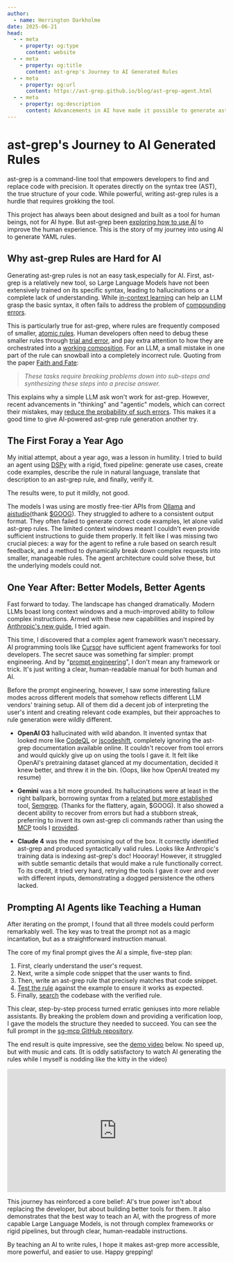 ```yaml
---
author:
  - name: Herrington Darkholme
date: 2025-06-21
head:
  - - meta
    - property: og:type
      content: website
  - - meta
    - property: og:title
      content: ast-grep's Journey to AI Generated Rules
  - - meta
    - property: og:url
      content: https://ast-grep.github.io/blog/ast-grep-agent.html
  - - meta
    - property: og:description
      content: Advancements in AI have made it possible to generate ast-grep rules with a well-written prompt.
---
```


# ast-grep's Journey to AI Generated Rules

ast-grep is a command-line tool that empowers developers to find and replace code with precision. It operates directly on the syntax tree (AST), the true structure of your code. While powerful, writing ast-grep rules is a hurdle that requires grokking the tool.

This project has always been about designed and built as a tool for human beings, not for AI hype. But ast-grep been [exploring how to use Al](/blog/more-llm-support.html) to improve the human experience. This is the story of my journey into using Al to generate YAML rules.

## Why ast-grep Rules are Hard for AI

Generating ast-grep rules is not an easy task,especially for AI. First, ast-grep is a relatively new tool, so Large Language Models have not been extensively trained on its specific syntax, leading to hallucinations or a complete lack of understanding. While [in-context learning](https://www.prompthub.us/blog/in-context-learning-guide) can help an LLM grasp the basic syntax, it often fails to address the problem of [compounding errors](https://arxiv.org/abs/2505.24187v1).

This is particularly true for ast-grep, where rules are frequently composed of smaller, [atomic rules](/guide/rule-config/atomic-rule.html). Human developers often need to debug these smaller rules through [trial and error](/advanced/faq.html#my-pattern-does-not-work-why), and pay extra attention to how they are orchestrated into a [working composition](/advanced/faq.html#my-rule-does-not-work-why). For an LLM, a small mistake in one part of the rule can snowball into a completely incorrect rule. Quoting from the paper [Faith and Fate](https://arxiv.org/abs/2305.18654):

> _These tasks require breaking problems down into sub-steps and synthesizing these steps into a precise answer._

This explains why a simple LLM ask won't work for ast-grep. However, recent advancements in "thinking" and "agentic" models, which can correct their mistakes, may [reduce the probability of such errors](https://arxiv.org/abs/2501.15602v2). This makes it a good time to give AI-powered ast-grep rule generation another try.


## The First Foray a Year Ago

My initial attempt, about a year ago, was a lesson in humility. I tried to build an agent using [DSPy](https://dspy.ai/) with a rigid, fixed pipeline: generate use cases, create code examples, describe the rule in natural language, translate that description to an ast-grep rule, and finally, verify it.

The results were, to put it mildly, not good.

The models I was using are mostly free-tier APIs from [Ollama](https://ollama.com/) and [aistudio](https://aistudio.google.com)(thank [$GOOG](https://finance.yahoo.com/quote/GOOG/)). They struggled to adhere to a consistent output format. They often failed to generate correct code examples, let alone valid ast-grep rules. The limited context windows meant I couldn't even provide sufficient instructions to guide them properly. It felt like I was missing two crucial pieces: a way for the agent to refine a rule based on search result feedback, and a method to dynamically break down complex requests into smaller, manageable rules. The agent architecture could solve these, but the underlying models could not.

## One Year After: Better Models, Better Agents

Fast forward to today. The landscape has changed dramatically. Modern LLMs boast long context windows and a much-improved ability to follow complex instructions. Armed with these new capabilities and inspired by [Anthropic's new guide](https://www.anthropic.com/engineering/building-effective-agents), I tried again.

This time, I discovered that a complex agent framework wasn't necessary. AI programming tools like [Cursor](https://www.cursor.com/) have sufficient agent frameworks for tool developers. The secret sauce was something far simpler: prompt engineering. And by "[prompt engineering](https://www.promptingguide.ai/)", I don't mean any framework or trick. It's just writing a clear, human-readable manual for both human and Al.

Before the prompt engineering, however, I saw some interesting failure modes across different models that somehow reflects different LLM vendors' training setup. All of them did a decent job of interpreting the user's intent and creating relevant code examples, but their approaches to rule generation were wildly different.

*   **OpenAI O3** hallucinated with wild abandon. It invented syntax that looked more like [CodeQL](https://codeql.github.com/) or [jscodeshift](https://github.com/facebook/jscodeshift), completely ignoring the ast-grep documentation available online. It couldn't recover from tool errors and would quickly give up on using the tools I gave it. It felt like OpenAI's pretraining dataset glanced at my documentation, decided it knew better, and threw it in the bin. (Oops, like how OpenAI treated my resume)

*   **Gemini** was a bit more grounded. Its hallucinations were at least in the right ballpark, borrowing syntax from a [related but more established](/advanced/tool-comparison.html#semgrep) tool, [Semgrep](https://semgrep.dev/). (Thanks for the flattery, again, $GOOG). It also showed a decent ability to recover from errors but had a stubborn streak, preferring to invent its own ast-grep cli commands rather than using the [MCP](https://modelcontextprotocol.io) tools I [provided](https://github.com/ast-grep/ast-grep-mcp).
*   **Claude 4** was the most promising out of the box. It correctly identified ast-grep and produced syntactically valid rules. Looks like Anthropic's training data is indexing ast-grep's doc! Hoooray! However, it struggled with subtle semantic details that would make a rule functionally correct. To its credit, it tried very hard, retrying the tools I gave it over and over with different inputs, demonstrating a dogged persistence the others lacked.

## Prompting AI Agents like Teaching a Human

After iterating on the prompt, I found that all three models could perform remarkably well. The key was to treat the prompt not as a magic incantation, but as a straightforward instruction manual.

The core of my final prompt gives the Al a simple, five-step plan:

1.  First, clearly understand the user's request.
2.  Next, write a simple code snippet that the user wants to find.
3.  Then, write an ast-grep rule that precisely matches that code snippet.
4.  [Test the rule](https://github.com/ast-grep/ast-grep-mcp/blob/b69eb5391bd93d46ef3dec07de814c3c39675c8f/main.py#L33-L57) against the example to ensure it works as expected.
5.  Finally, [search](https://github.com/ast-grep/ast-grep-mcp/blob/b69eb5391bd93d46ef3dec07de814c3c39675c8f/main.py#L72-L82) the codebase with the verified rule.

This clear, step-by-step process turned erratic geniuses into more reliable assistants. By breaking the problem down and providing a verification loop, I gave the models the structure they needed to succeed. You can see the full prompt in the [sg-mcp GitHub repository](https://github.com/ast-grep/ast-grep-mcp/blob/main/ast-grep.mdc).

The end result is quite impressive, see the [demo video](https://youtube.com/shorts/2hah-9N5YQ8?si=bzl6PF2tuFbBwXpL) below. No speed up, but with music and cats. (It is oddly satisfactory to watch AI generating the rules while I myself is nodding like the kitty in the video)

<iframe style="width:100%;aspect-ratio:16/9;" src="https://www.youtube.com/embed/2hah-9N5YQ8" title="YouTube video player" frameborder="0" allow="accelerometer; autoplay; clipboard-write; encrypted-media; gyroscope; picture-in-picture; web-share" referrerpolicy="strict-origin-when-cross-origin" allowfullscreen></iframe>


This journey has reinforced a core belief: Al's true power isn't about replacing the developer, but about building better tools for them. It also demonstrates that the best way to teach an AI, with the progress of more capable Large Language Models, is not through complex frameworks or rigid pipelines, but through clear, human-readable instructions.

By teaching an Al to write rules, I hope it makes ast-grep more accessible, more powerful, and easier to use.
Happy grepping!
